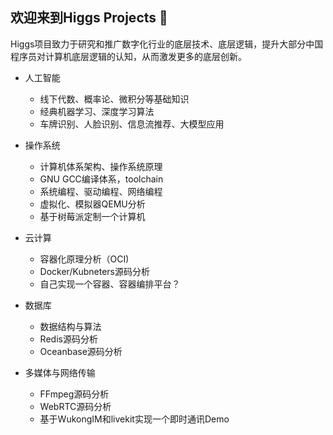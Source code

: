 ## 欢迎来到Higgs Projects 👋

Higgs项目致力于研究和推广数字化行业的底层技术、底层逻辑，提升大部分中国程序员对计算机底层逻辑的认知，从而激发更多的底层创新。
  
- 人工智能
  - 线下代数、概率论、微积分等基础知识
  - 经典机器学习、深度学习算法
  - 车牌识别、人脸识别、信息流推荐、大模型应用
    
- 操作系统
  - 计算机体系架构、操作系统原理
  - GNU GCC编译体系，toolchain
  - 系统编程、驱动编程、网络编程
  - 虚拟化、模拟器QEMU分析
  - 基于树莓派定制一个计算机
    
- 云计算
  - 容器化原理分析（OCI)
  - Docker/Kubneters源码分析
  - 自己实现一个容器、容器编排平台？
    
- 数据库
  - 数据结构与算法
  - Redis源码分析
  - Oceanbase源码分析

- 多媒体与网络传输
  - FFmpeg源码分析
  - WebRTC源码分析
  - 基于WukongIM和livekit实现一个即时通讯Demo
